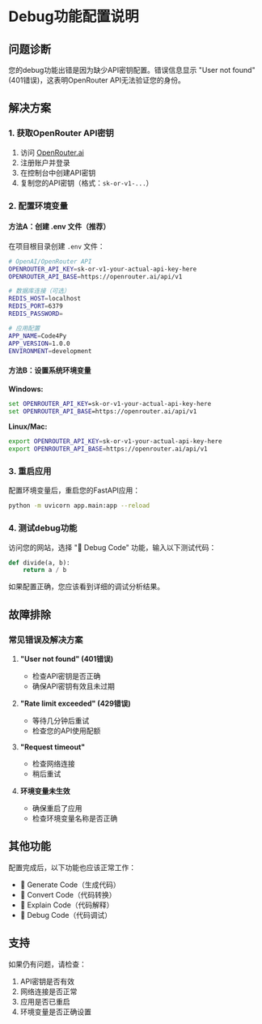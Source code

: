 # Debug功能配置说明

## 问题诊断

您的debug功能出错是因为缺少API密钥配置。错误信息显示 "User not found" (401错误)，这表明OpenRouter API无法验证您的身份。

## 解决方案

### 1. 获取OpenRouter API密钥

1. 访问 [OpenRouter.ai](https://openrouter.ai/)
2. 注册账户并登录
3. 在控制台中创建API密钥
4. 复制您的API密钥（格式：`sk-or-v1-...`）

### 2. 配置环境变量

#### 方法A：创建 .env 文件（推荐）

在项目根目录创建 `.env` 文件：

```bash
# OpenAI/OpenRouter API
OPENROUTER_API_KEY=sk-or-v1-your-actual-api-key-here
OPENROUTER_API_BASE=https://openrouter.ai/api/v1

# 数据库连接（可选）
REDIS_HOST=localhost
REDIS_PORT=6379
REDIS_PASSWORD=

# 应用配置
APP_NAME=Code4Py
APP_VERSION=1.0.0
ENVIRONMENT=development
```

#### 方法B：设置系统环境变量

**Windows:**
```cmd
set OPENROUTER_API_KEY=sk-or-v1-your-actual-api-key-here
set OPENROUTER_API_BASE=https://openrouter.ai/api/v1
```

**Linux/Mac:**
```bash
export OPENROUTER_API_KEY=sk-or-v1-your-actual-api-key-here
export OPENROUTER_API_BASE=https://openrouter.ai/api/v1
```

### 3. 重启应用

配置环境变量后，重启您的FastAPI应用：

```bash
python -m uvicorn app.main:app --reload
```

### 4. 测试debug功能

访问您的网站，选择 "🐛 Debug Code" 功能，输入以下测试代码：

```python
def divide(a, b):
    return a / b
```

如果配置正确，您应该看到详细的调试分析结果。

## 故障排除

### 常见错误及解决方案

1. **"User not found" (401错误)**
   - 检查API密钥是否正确
   - 确保API密钥有效且未过期

2. **"Rate limit exceeded" (429错误)**
   - 等待几分钟后重试
   - 检查您的API使用配额

3. **"Request timeout"**
   - 检查网络连接
   - 稍后重试

4. **环境变量未生效**
   - 确保重启了应用
   - 检查环境变量名称是否正确

## 其他功能

配置完成后，以下功能也应该正常工作：
- 🔧 Generate Code（生成代码）
- 🔄 Convert Code（代码转换）
- 📖 Explain Code（代码解释）
- 🐛 Debug Code（代码调试）

## 支持

如果仍有问题，请检查：
1. API密钥是否有效
2. 网络连接是否正常
3. 应用是否已重启
4. 环境变量是否正确设置

